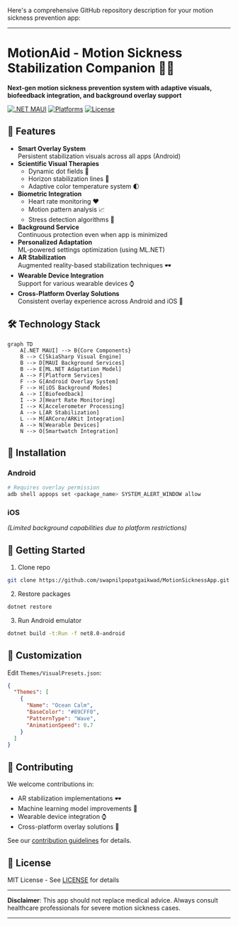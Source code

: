 Here's a comprehensive GitHub repository description for your motion sickness prevention app:

---

# MotionAid - Motion Sickness Stabilization Companion 🚗🌀

**Next-gen motion sickness prevention system with adaptive visuals, biofeedback integration, and background overlay support**

[![.NET MAUI](https://img.shields.io/badge/.NET%20MAUI-8.0+-512BD4?logo=.net)](https://dotnet.microsoft.com/apps/maui)
[![Platforms](https://img.shields.io/badge/platforms-Android%20|%20iOS-lightgrey)](https://learn.microsoft.com/en-us/dotnet/maui/)
[![License](https://img.shields.io/badge/license-MIT-green)](LICENSE)

## 🌟 Features

- **Smart Overlay System**  
  Persistent stabilization visuals across all apps (Android)
- **Scientific Visual Therapies**
  - Dynamic dot fields 🌌
  - Horizon stabilization lines 🚢
  - Adaptive color temperature system 🌓
- **Biometric Integration**
  - Heart rate monitoring ❤️
  - Motion pattern analysis 📈
  - Stress detection algorithms 🧠
- **Background Service**  
  Continuous protection even when app is minimized
- **Personalized Adaptation**  
  ML-powered settings optimization (using ML.NET)
- **AR Stabilization**  
  Augmented reality-based stabilization techniques 🕶️
- **Wearable Device Integration**  
  Support for various wearable devices ⌚
- **Cross-Platform Overlay Solutions**  
  Consistent overlay experience across Android and iOS 📱

## 🛠️ Technology Stack

```mermaid
graph TD
    A[.NET MAUI] --> B{Core Components}
    B --> C[SkiaSharp Visual Engine]
    B --> D[MAUI Background Services]
    B --> E[ML.NET Adaptation Model]
    A --> F[Platform Services]
    F --> G[Android Overlay System]
    F --> H[iOS Background Modes]
    A --> I[Biofeedback]
    I --> J[Heart Rate Monitoring]
    I --> K[Accelerometer Processing]
    A --> L[AR Stabilization]
    L --> M[ARCore/ARKit Integration]
    A --> N[Wearable Devices]
    N --> O[Smartwatch Integration]
```

## 📱 Installation

### Android
```bash
# Requires overlay permission
adb shell appops set <package_name> SYSTEM_ALERT_WINDOW allow
```

### iOS  
*(Limited background capabilities due to platform restrictions)*

## 🚀 Getting Started

1. Clone repo
```bash
git clone https://github.com/swapnilpopatgaikwad/MotionSicknessApp.git
```

2. Restore packages
```bash
dotnet restore
```

3. Run Android emulator
```bash
dotnet build -t:Run -f net8.0-android
```

## 🌈 Customization

Edit `Themes/VisualPresets.json`:
```json
{
  "Themes": [
    {
      "Name": "Ocean Calm",
      "BaseColor": "#89CFF0",
      "PatternType": "Wave",
      "AnimationSpeed": 0.7
    }
  ]
}
```

## 🤝 Contributing

We welcome contributions in:
- AR stabilization implementations 🕶️
- Machine learning model improvements 🤖
- Wearable device integration ⌚
- Cross-platform overlay solutions 📱

See our [contribution guidelines](CONTRIBUTING.md) for details.

## 📄 License

MIT License - See [LICENSE](LICENSE) for details

---

**Disclaimer**: This app should not replace medical advice. Always consult healthcare professionals for severe motion sickness cases.

---
